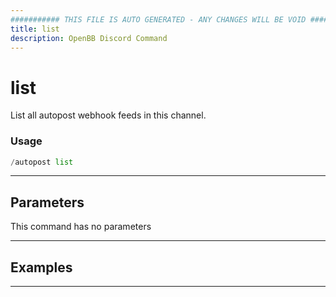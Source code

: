 ```yaml
---
########### THIS FILE IS AUTO GENERATED - ANY CHANGES WILL BE VOID ###########
title: list
description: OpenBB Discord Command
---
```


# list

List all autopost webhook feeds in this channel.

### Usage

```python wordwrap
/autopost list
```

---

## Parameters

This command has no parameters



---

## Examples


---

